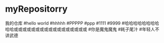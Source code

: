 # myRepositorry
我的仓库
#hello world
#hhhhh
#PPPPP
#ppp
#1111
#9999
#哈哈哈哈哈哈哈哈哈哈或或或或或或或或或或或或或或或或或
#你是魔鬼魔鬼
#耗子尾汁
#年轻人不讲武德
